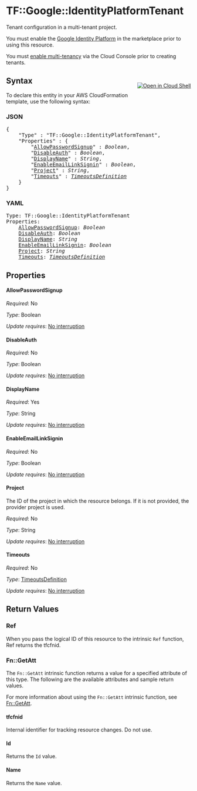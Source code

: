 # TF::Google::IdentityPlatformTenant

Tenant configuration in a multi-tenant project.

You must enable the
[Google Identity Platform](https://console.cloud.google.com/marketplace/details/google-cloud-platform/customer-identity) in
the marketplace prior to using this resource.

You must [enable multi-tenancy](https://cloud.google.com/identity-platform/docs/multi-tenancy-quickstart) via
the Cloud Console prior to creating tenants.



<div class = "oics-button" style="float: right; margin: 0 0 -15px">
  <a href="https://console.cloud.google.com/cloudshell/open?cloudshell_git_repo=https%3A%2F%2Fgithub.com%2Fterraform-google-modules%2Fdocs-examples.git&cloudshell_working_dir=identity_platform_tenant_basic&cloudshell_image=gcr.io%2Fgraphite-cloud-shell-images%2Fterraform%3Alatest&open_in_editor=main.tf&cloudshell_print=.%2Fmotd&cloudshell_tutorial=.%2Ftutorial.md" target="_blank">
    <img alt="Open in Cloud Shell" src="//gstatic.com/cloudssh/images/open-btn.svg" style="max-height: 44px; margin: 32px auto; max-width: 100%;">
  </a>
</div>

## Syntax

To declare this entity in your AWS CloudFormation template, use the following syntax:

### JSON

<pre>
{
    "Type" : "TF::Google::IdentityPlatformTenant",
    "Properties" : {
        "<a href="#allowpasswordsignup" title="AllowPasswordSignup">AllowPasswordSignup</a>" : <i>Boolean</i>,
        "<a href="#disableauth" title="DisableAuth">DisableAuth</a>" : <i>Boolean</i>,
        "<a href="#displayname" title="DisplayName">DisplayName</a>" : <i>String</i>,
        "<a href="#enableemaillinksignin" title="EnableEmailLinkSignin">EnableEmailLinkSignin</a>" : <i>Boolean</i>,
        "<a href="#project" title="Project">Project</a>" : <i>String</i>,
        "<a href="#timeouts" title="Timeouts">Timeouts</a>" : <i><a href="timeoutsdefinition.md">TimeoutsDefinition</a></i>
    }
}
</pre>

### YAML

<pre>
Type: TF::Google::IdentityPlatformTenant
Properties:
    <a href="#allowpasswordsignup" title="AllowPasswordSignup">AllowPasswordSignup</a>: <i>Boolean</i>
    <a href="#disableauth" title="DisableAuth">DisableAuth</a>: <i>Boolean</i>
    <a href="#displayname" title="DisplayName">DisplayName</a>: <i>String</i>
    <a href="#enableemaillinksignin" title="EnableEmailLinkSignin">EnableEmailLinkSignin</a>: <i>Boolean</i>
    <a href="#project" title="Project">Project</a>: <i>String</i>
    <a href="#timeouts" title="Timeouts">Timeouts</a>: <i><a href="timeoutsdefinition.md">TimeoutsDefinition</a></i>
</pre>

## Properties

#### AllowPasswordSignup

_Required_: No

_Type_: Boolean

_Update requires_: [No interruption](https://docs.aws.amazon.com/AWSCloudFormation/latest/UserGuide/using-cfn-updating-stacks-update-behaviors.html#update-no-interrupt)

#### DisableAuth

_Required_: No

_Type_: Boolean

_Update requires_: [No interruption](https://docs.aws.amazon.com/AWSCloudFormation/latest/UserGuide/using-cfn-updating-stacks-update-behaviors.html#update-no-interrupt)

#### DisplayName

_Required_: Yes

_Type_: String

_Update requires_: [No interruption](https://docs.aws.amazon.com/AWSCloudFormation/latest/UserGuide/using-cfn-updating-stacks-update-behaviors.html#update-no-interrupt)

#### EnableEmailLinkSignin

_Required_: No

_Type_: Boolean

_Update requires_: [No interruption](https://docs.aws.amazon.com/AWSCloudFormation/latest/UserGuide/using-cfn-updating-stacks-update-behaviors.html#update-no-interrupt)

#### Project

The ID of the project in which the resource belongs.
If it is not provided, the provider project is used.

_Required_: No

_Type_: String

_Update requires_: [No interruption](https://docs.aws.amazon.com/AWSCloudFormation/latest/UserGuide/using-cfn-updating-stacks-update-behaviors.html#update-no-interrupt)

#### Timeouts

_Required_: No

_Type_: <a href="timeoutsdefinition.md">TimeoutsDefinition</a>

_Update requires_: [No interruption](https://docs.aws.amazon.com/AWSCloudFormation/latest/UserGuide/using-cfn-updating-stacks-update-behaviors.html#update-no-interrupt)

## Return Values

### Ref

When you pass the logical ID of this resource to the intrinsic `Ref` function, Ref returns the tfcfnid.

### Fn::GetAtt

The `Fn::GetAtt` intrinsic function returns a value for a specified attribute of this type. The following are the available attributes and sample return values.

For more information about using the `Fn::GetAtt` intrinsic function, see [Fn::GetAtt](https://docs.aws.amazon.com/AWSCloudFormation/latest/UserGuide/intrinsic-function-reference-getatt.html).

#### tfcfnid

Internal identifier for tracking resource changes. Do not use.

#### Id

Returns the <code>Id</code> value.

#### Name

Returns the <code>Name</code> value.

